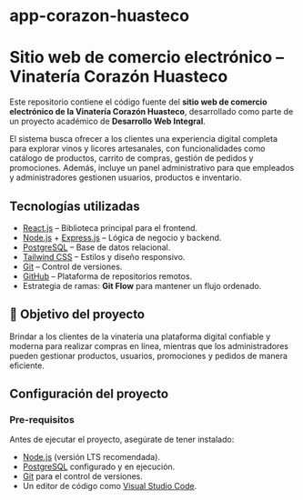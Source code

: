 # app-corazon-huasteco

# Sitio web de comercio electrónico – Vinatería Corazón Huasteco  

Este repositorio contiene el código fuente del **sitio web de comercio electrónico de la Vinatería Corazón Huasteco**, desarrollado como parte de un proyecto académico de **Desarrollo Web Integral**.  

El sistema busca ofrecer a los clientes una experiencia digital completa para explorar vinos y licores artesanales, con funcionalidades como catálogo de productos, carrito de compras, gestión de pedidos y promociones. Además, incluye un panel administrativo para que empleados y administradores gestionen usuarios, productos e inventario.  

## Tecnologías utilizadas  
- [React.js](https://react.dev/) – Biblioteca principal para el frontend.  
- [Node.js](https://nodejs.org/) + [Express.js](https://expressjs.com/) – Lógica de negocio y backend.  
- [PostgreSQL](https://www.postgresql.org/) – Base de datos relacional.  
- [Tailwind CSS](https://tailwindcss.com/) – Estilos y diseño responsivo.  
- [Git](https://git-scm.com/) – Control de versiones.  
- [GitHub](https://github.com/) – Plataforma de repositorios remotos.  
- Estrategia de ramas: **Git Flow** para mantener un flujo ordenado.  

## 🎯 Objetivo del proyecto  
Brindar a los clientes de la vinatería una plataforma digital confiable y moderna para realizar compras en línea, mientras que los administradores pueden gestionar productos, usuarios, promociones y pedidos de manera eficiente.  

## Configuración del proyecto  

### Pre-requisitos  
Antes de ejecutar el proyecto, asegúrate de tener instalado:  
- [Node.js](https://nodejs.org/) (versión LTS recomendada).  
- [PostgreSQL](https://www.postgresql.org/) configurado y en ejecución.  
- [Git](https://git-scm.com/) para el control de versiones.  
- Un editor de código como [Visual Studio Code](https://code.visualstudio.com/).  
